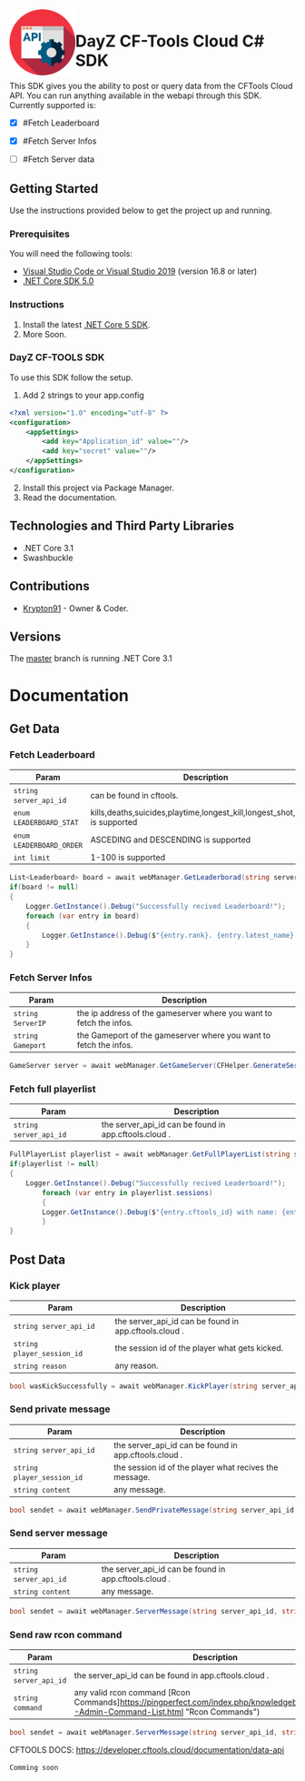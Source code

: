 <img align="left" width="116" height="116" src="https://raw.githubusercontent.com/marlonajgayle/Net5WebTemplate/develop/src/Content/.template.config/icon.png" />

# DayZ CF-Tools Cloud C# SDK


This SDK gives you the ability to post or query data from the CFTools Cloud API.
You can run anything available in the webapi through this SDK. Currently supported is:
- [x] #Fetch Leaderboard
- [x] #Fetch Server Infos
- [ ] #Fetch Server data


## Getting Started
Use the instructions provided below to get the project up and running.

### Prerequisites
You will need the following tools:
* [Visual Studio Code or Visual Studio 2019](https://visualstudio.microsoft.com/vs/) (version 16.8 or later)
* [.NET Core SDK 5.0](https://dotnet.microsoft.com/download/dotnet/5.0)

### Instructions
1. Install the latest [.NET Core 5 SDK](https://dotnet.microsoft.com/download). 
2. More Soon.

### DayZ CF-TOOLS SDK
To use this SDK follow the setup.
1. Add 2 strings to your app.config
```xml
<?xml version="1.0" encoding="utf-8" ?>
<configuration>
	<appSettings>
		<add key="Application_id" value=""/>
		<add key="secret" value=""/>
	</appSettings>
</configuration>
```
2. Install this project via Package Manager.
3. Read the documentation.


## Technologies and Third Party Libraries
* .NET Core 3.1
* Swashbuckle

## Contributions
- [Krypton91](https://github.com/Krypton91) - Owner & Coder.

## Versions
The [master](https://github.com/Krypton91/CFToolsSDK/master) branch is running .NET Core 3.1

# Documentation

## Get Data
### Fetch Leaderboard

|       Param        |                                             Description                                              |
| -------------------- | ---------------------------------------------------------------------------------------------------- |
| `string server_api_id`           | can be found in cftools. |
| `enum LEADERBOARD_STAT` | kills,deaths,suicides,playtime,longest_kill,longest_shot,kdratio  is supported |
| `enum LEADERBOARD_ORDER` | ASCEDING and DESCENDING  is supported |
| `int limit` | 1-100  is supported |
```csharp
List<Leaderboard> board = await webManager.GetLeaderborad(string server_api_id, LEADERBOARD_STAT stat, LEADERBOARD_ORDER order, int limit);
if(board != null)
{
	Logger.GetInstance().Debug("Successfully recived Leaderboard!");
	foreach (var entry in board)
	{
		Logger.GetInstance().Debug($"{entry.rank}. {entry.latest_name} has {entry.kills} with a KD {entry.kdratio}");
	}
}
```

### Fetch Server Infos

|       Param        |                                             Description                                              |
| -------------------- | ---------------------------------------------------------------------------------------------------- |
| `string ServerIP`           | the ip address of the gameserver where you want to fetch the infos. |
| `string Gameport` | the Gameport of the gameserver where you want to fetch the infos. |
```csharp
GameServer server = await webManager.GetGameServer(CFHelper.GenerateServerId(string ServerIP, string Gameport));
```

### Fetch full playerlist

|       Param        |                                             Description                                              |
| -------------------- | ---------------------------------------------------------------------------------------------------- |
| `string server_api_id`           | the server_api_id can be found in app.cftools.cloud . |
```csharp
FullPlayerList playerlist = await webManager.GetFullPlayerList(string server_api_id);
if(playerlist != null)
{
	Logger.GetInstance().Debug("Successfully recived Leaderboard!");
        foreach (var entry in playerlist.sessions)
        {
		Logger.GetInstance().Debug($"{entry.cftools_id} with name: {entry.gamedata.player_name}");
        }
}
```
## Post Data
### Kick player

|       Param        |                                             Description                                              |
| -------------------- | ---------------------------------------------------------------------------------------------------- |
| `string server_api_id`           | the server_api_id can be found in app.cftools.cloud . |
| `string player_session_id`       | the session id of the player what gets kicked. |
| `string reason`       	| any reason. |
```csharp
bool wasKickSuccessfully = await webManager.KickPlayer(string server_api_id, string player_session_id, string reason);
```

### Send private message
|       Param        |                                             Description                                              |
| -------------------- | ---------------------------------------------------------------------------------------------------- |
| `string server_api_id`           | the server_api_id can be found in app.cftools.cloud . |
| `string player_session_id`       | the session id of the player what recives the message. |
| `string content`       	| any message. |
```csharp
bool sendet = await webManager.SendPrivateMessage(string server_api_id, string player_session_id, string content);
```

### Send server message
|       Param        |                                             Description                                              |
| -------------------- | ---------------------------------------------------------------------------------------------------- |
| `string server_api_id`           | the server_api_id can be found in app.cftools.cloud . |
| `string content`       	| any message. |
```csharp
bool sendet = await webManager.ServerMessage(string server_api_id, string content);
```

### Send raw rcon command
|       Param        |                                             Description                                              |
| -------------------- | ---------------------------------------------------------------------------------------------------- |
| `string server_api_id`           | the server_api_id can be found in app.cftools.cloud . |
| `string command`       	| any valid rcon command [Rcon Commands]https://pingperfect.com/index.php/knowledgebase/347/DayZ--Admin-Command-List.html "Rcon Commands") |
```csharp
bool sendet = await webManager.ServerMessage(string server_api_id, string content);
```
CFTOOLS DOCS: https://developer.cftools.cloud/documentation/data-api
````
Comming soon
````
